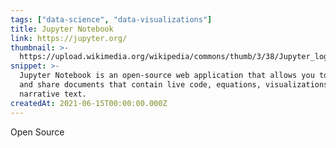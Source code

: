 ```yaml
---
tags: ["data-science", "data-visualizations"]
title: Jupyter Notebook
link: https://jupyter.org/
thumbnail: >-
  https://upload.wikimedia.org/wikipedia/commons/thumb/3/38/Jupyter_logo.svg/800px-Jupyter_logo.svg.png
snippet: >-
  Jupyter Notebook is an open-source web application that allows you to create
  and share documents that contain live code, equations, visualizations and
  narrative text.
createdAt: 2021-06-15T00:00:00.000Z
---
```

Open Source